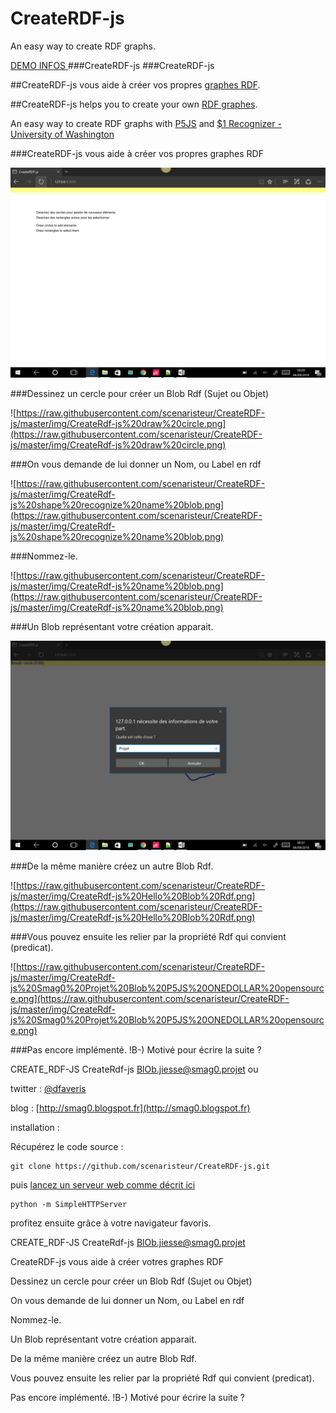 # CreateRDF-js
An easy way to create RDF graphs.

[DEMO INFOS ](http://scenaristeur.github.io/CreateRDF-js/)
###CreateRDF-js
###CreateRDF-js

##CreateRDF-js vous aide à créer vos propres [graphes RDF](https://fr.wikipedia.org/wiki/Resource_Description_Framework).

##CreateRDF-js helps you to create your own [RDF graphes](https://en.wikipedia.org/wiki/Resource_Description_Framework).

An easy way to create RDF graphs with [P5JS](https://p5js.org/) and [$1 Recognizer - University of Washington](http://depts.washington.edu/aimgroup/proj/dollar/)




###CreateRDF-js vous aide à créer vos propres graphes RDF

![createrdf](https://raw.githubusercontent.com/scenaristeur/CreateRDF-js/master/img/CreateRdf-js.png)

###Dessinez un cercle pour créer un Blob Rdf (Sujet ou Objet)

![https://raw.githubusercontent.com/scenaristeur/CreateRDF-js/master/img/CreateRdf-js%20draw%20circle.png](https://raw.githubusercontent.com/scenaristeur/CreateRDF-js/master/img/CreateRdf-js%20draw%20circle.png)

###On vous demande de lui donner un Nom, ou Label en rdf

![https://raw.githubusercontent.com/scenaristeur/CreateRDF-js/master/img/CreateRdf-js%20shape%20recognize%20name%20blob.png](https://raw.githubusercontent.com/scenaristeur/CreateRDF-js/master/img/CreateRdf-js%20shape%20recognize%20name%20blob.png)

###Nommez-le.

![https://raw.githubusercontent.com/scenaristeur/CreateRDF-js/master/img/CreateRdf-js%20name%20blob.png](https://raw.githubusercontent.com/scenaristeur/CreateRDF-js/master/img/CreateRdf-js%20name%20blob.png)

###Un Blob représentant votre création apparait.

![](https://raw.githubusercontent.com/scenaristeur/CreateRDF-js/master/img/CreateRdf-js%20name%20Blob%20Projet.png)

###De la même manière créez un autre Blob Rdf.

![https://raw.githubusercontent.com/scenaristeur/CreateRDF-js/master/img/CreateRdf-js%20Hello%20Blob%20Rdf.png](https://raw.githubusercontent.com/scenaristeur/CreateRDF-js/master/img/CreateRdf-js%20Hello%20Blob%20Rdf.png)

###Vous pouvez ensuite les relier par la propriété Rdf qui convient (predicat).

![https://raw.githubusercontent.com/scenaristeur/CreateRDF-js/master/img/CreateRdf-js%20Smag0%20Projet%20Blob%20P5JS%20ONEDOLLAR%20opensource.png](https://raw.githubusercontent.com/scenaristeur/CreateRDF-js/master/img/CreateRdf-js%20Smag0%20Projet%20Blob%20P5JS%20ONEDOLLAR%20opensource.png)

###Pas encore implémenté. !B-) Motivé pour écrire la suite ?

CREATE_RDF-JS CreateRdf-js BlOb.jiesse@smag0.projet ou 

twitter : [@dfaveris](https://twitter.com/dfaveris)

blog : [http://smag0.blogspot.fr](http://smag0.blogspot.fr)

installation : 

Récupérez le code source : 
```
git clone https://github.com/scenaristeur/CreateRDF-js.git
```
puis [lancez un serveur web comme décrit ici](https://github.com/processing/p5.js/wiki/Local-server) 
```
python -m SimpleHTTPServer
```
profitez ensuite grâce à votre navigateur favoris.



CREATE_RDF-JS CreateRdf-js <BlOb.jiesse@smag0.projet>

CreateRDF-js vous aide à créer votres graphes RDF





Dessinez un cercle pour créer un Blob Rdf (Sujet ou Objet)



On vous demande de lui donner un Nom, ou Label en rdf




Nommez-le.





Un Blob représentant votre création apparait.




De la même manière créez un autre Blob Rdf.






Vous pouvez ensuite les relier par la propriété Rdf qui convient (predicat).




Pas encore implémenté. !B-)
 Motivé pour écrire la suite ?
